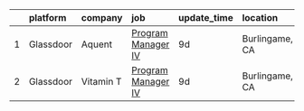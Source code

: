 

|    | platform   | company   | job                                                                                                                                                                                                                                                                                                                                                                                                                                                                                                                                                                                                                                                                                                                                                                                                  | update_time   | location       |
|---:|:-----------|:----------|:-----------------------------------------------------------------------------------------------------------------------------------------------------------------------------------------------------------------------------------------------------------------------------------------------------------------------------------------------------------------------------------------------------------------------------------------------------------------------------------------------------------------------------------------------------------------------------------------------------------------------------------------------------------------------------------------------------------------------------------------------------------------------------------------------------|:--------------|:---------------|
|  1 | Glassdoor  | Aquent    | [Program Manager IV](https://www.glassdoor.com/partner/jobListing.htm?pos=101&ao=1110586&s=58&guid=000001824dddbff992682ad7c98dd607&src=GD_JOB_AD&t=SR&vt=w&cs=1_b65ad74d&cb=1659163754627&jobListingId=1008017455116&cpc=6FC5BA77C9A4CD78&jrtk=3-0-1g96trg11itli801-1g96trg1e2a6o000-8d1682a725fb2da2--6NYlbfkN0DMrcEu7yrtATojKJA7cEzGQ3FdRGWLh0CZQInL4ECGI9gD0Wolx9R2v-Aex0-GK055x9vA5s307DGHv0W5SkObvNl5JpBD7g-xvLL7PSPDsGPYoq97YN7vV4MzUdIFnAghV4J7yOPdvpBUz023g4HBCKgSpji9UlABrL2WRROQqdVohIlxRfpVGblie7FCiG0Bsge11DoYlRrvg7EFZNJyt_j2cJe0fTLW4gEz2rCCeara6rXDHCba-jIQcp_kBel186_MuN2dSZ7Sr65oGmTIcsMWkBskgrMuHxjrFAXeA2X-Ky8cOzn4jAgZ7E9K1kIfNOJzLrU6cqbDYIteL5UqZh_6N3CXz2yrrUhMEbAo-02zej_HFTn_-PqKj0uMMof0_NILxvwt2acSNB61pjkns9sS2eymVr_6pNH-SiH1-KSt7VPMsb6XXhvJEJiAi9jv_QiWEks8bg%3D%3D) | 9d            | Burlingame, CA |
|  2 | Glassdoor  | Vitamin T | [Program Manager IV](https://www.glassdoor.com/partner/jobListing.htm?pos=102&ao=1110586&s=58&guid=000001824dddbff992682ad7c98dd607&src=GD_JOB_AD&t=SR&vt=w&cs=1_efadd2a8&cb=1659163754627&jobListingId=1008018057373&jrtk=3-0-1g96trg11itli801-1g96trg1e2a6o000-4f441d38a031c238--6NYlbfkN0DMrcEu7yrtATojKJA7cEzGQ3FdRGWLh0CZQInL4ECGI6k5tN82kdM0cJmh4vC7GggASUzm4EaCsavDd7w3K-_c2lAe6sXZLJCVdL7lflUIyq1fdAxs9-AXRTBelcsvkGtYmaDKNjewIFEjniwbLuQFvTSlinTQms2EWgNuwKa2h6Gj8DCVXMRwqu7nQ6Yj_scDw_pCWlfgAlkFpCaxHW9juJmXEIh-a-dt8RIZHnEOqzO0MmR4bp_OgxO-mzse6SJDrAsXZgccA5olZu4OC8eHvDRnTqtl1KC_OGL68WBqvDL3dgVk-_Sk2-fDS2UKcEG5FUtDeQ7SEP7oDygdHU_QwX2S2xu7XfuNJYWm-9TQzatd2KwkIb3AvjQQxNzL2nV1dlIivGOrEw4fUgPxyWQiWR-Qx-eaFfZHYZZyTBovq3JXYHfP74drLVthrPU2Y7c%3D)                                    | 9d            | Burlingame, CA |